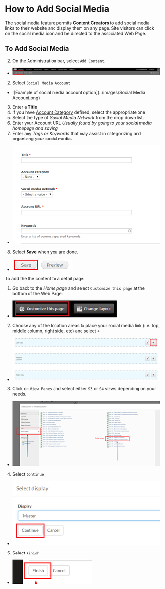 # How to Add Social Media
The social media feature permits **Content Creators** to add social media links to their website and display them on any page. Site visitors can click on the social media icon and be directed to the associated Web Page.

## To Add Social Media
2. On the Administration bar, select `Add Content`.
 * ![content](../images/Content.png)   
2. Select `Social Media Account`
 * ![Example of social media account option](../images/Social Media Account.png)
3. Enter a **Title**
4. If you have [Account Category](taxonomies.md#categories) defined, select the appropriate one
5. Select the type of *Social Media Network* from the drop down list.
6. Enter your Account URL *Usually found by going to your social media homepage and saving*
7. Enter any *Tags or Keywords* that may assist in categorizing and organizing your social media.
 * ![Description](../images/Description.png)
8. Select **Save** when you are done.
 * ![image of save button](../images/save.png)

To add the the content to a detail page:

1. Go back to the *Home page* and select `Customize this page` at the bottom of the Web Page.
 * ![image of s\customize button](../images/Customize.png)
2. Choose any of the location areas to place your social media link (i.e. top, middle column, right side, etc) and select `+`
  * ![image of add button](../images/add.png)
3. Click on `View Panes` and select either `S3` or `S4` views depending on your needs.
  * ![image of add button](../images/view.png)
4. Select `Continue`
  * ![image of add button](../images/continue.png)
5. Select `Finish`
  * ![image of add button](../images/final.png)
